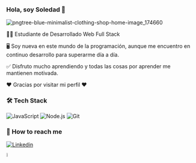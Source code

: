### Hola, soy Soledad 👋

![pngtree-blue-minimalist-clothing-shop-home-image_174660](https://user-images.githubusercontent.com/84512521/123501849-2b5fe580-d61e-11eb-95c8-4ebf5d9bd522.jpg)

 <p align='justify'>
 
  👩‍💻 Estudiante de Desarrollado Web Full Stack
  
  🖥️ Soy nueva en este mundo de la programación, aunque me encuentro en continuo desarrollo para superarme día a día.
  
 ✅ Disfruto mucho aprendiendo y todas las cosas por aprender me mantienen motivada.

 ♥️ Gracias por visitar mi perfil ♥️


<h3>🛠 Tech Stack</h3>

  ![JavaScript](https://img.shields.io/badge/-JavaScript-333333?style=flat&logo=javascript)
  ![Node.js](https://img.shields.io/badge/-Node.js-333333?style=flat&logo=node.js)
  ![Git](https://img.shields.io/badge/-Git-333333?style=flat&logo=git)

<h3>📎 How to reach me</h3>

 [![Linkedin](https://img.shields.io/badge/-LinkedIn-blue?style=flat&logo=Linkedin&logoColor=white&link=https://www.linkedin.com/in/mar%C3%ADa-soledad-vallejos/)](https://www.linkedin.com/in/mar%C3%ADa-soledad-vallejos/)

<a href="mailto:soledad_vallejos@hotmail.com" ><img width="5%" src="https://user-images.githubusercontent.com/84512521/123502942-3a4a9600-d626-11eb-9281-59ef0cfdb538.jpg">

